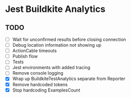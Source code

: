 # Jest Buildkite Analytics

## TODO

- [ ] Wait for unconfirmed results before closing connection
- [ ] Debug location information not showing up
- [ ] ActionCable timeouts
- [ ] Publish flow
- [ ] Tests
- [ ] Jest environments with added tracing
- [ ] Remove console logging
- [x] Wrap up BuildkiteTestAnalytics separate from Reporter
- [x] Remove hardcoded tokens
- [x] Stop hardcoding ExamplesCount
